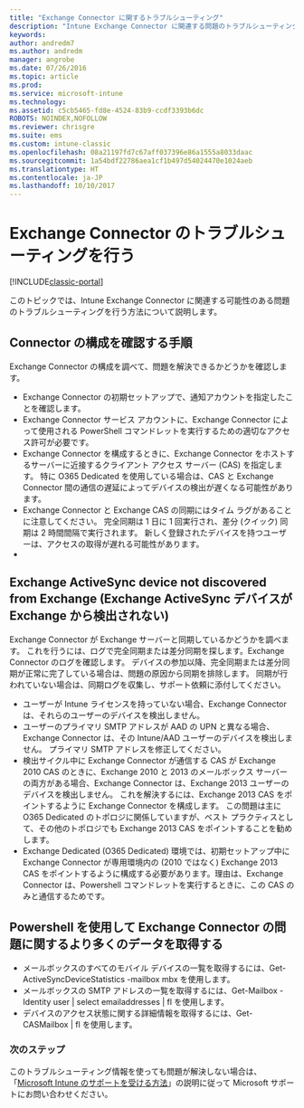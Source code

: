 ```yaml
---
title: "Exchange Connector に関するトラブルシューティング"
description: "Intune Exchange Connector に関連する問題のトラブルシューティングを行います。"
keywords: 
author: andredm7
ms.author: andredm
manager: angrobe
ms.date: 07/26/2016
ms.topic: article
ms.prod: 
ms.service: microsoft-intune
ms.technology: 
ms.assetid: c5cb5465-fd8e-4524-83b9-ccdf3393b6dc
ROBOTS: NOINDEX,NOFOLLOW
ms.reviewer: chrisgre
ms.suite: ems
ms.custom: intune-classic
ms.openlocfilehash: 08a21197fd7c67aff037396e86a1555a8033daac
ms.sourcegitcommit: 1a54bdf22786aea1cf1b497d54024470e1024aeb
ms.translationtype: HT
ms.contentlocale: ja-JP
ms.lasthandoff: 10/10/2017
---
```

# <a name="troubleshoot-the-exchange-connector"></a>Exchange Connector のトラブルシューティングを行う

[!INCLUDE[classic-portal](../includes/classic-portal.md)]

このトピックでは、Intune Exchange Connector に関連する可能性のある問題のトラブルシューティングを行う方法について説明します。

## <a name="steps-for-checking-the-connector-configuration"></a>Connector の構成を確認する手順 

Exchange Connector の構成を調べて、問題を解決できるかどうかを確認します。

- Exchange Connector の初期セットアップで、通知アカウントを指定したことを確認します。
- Exchange Connector サービス アカウントに、Exchange Connector によって使用される PowerShell コマンドレットを実行するための適切なアクセス許可が必要です。
- Exchange Connector を構成するときに、Exchange Connector をホストするサーバーに近接するクライアント アクセス サーバー (CAS) を指定します。 特に O365 Dedicated を使用している場合は、CAS と Exchange Connector 間の通信の遅延によってデバイスの検出が遅くなる可能性があります。
- Exchange Connector と Exchange CAS の同期にはタイム ラグがあることに注意してください。 完全同期は 1 日に 1 回実行され、差分 (クイック) 同期は 2 時間間隔で実行されます。 新しく登録されたデバイスを持つユーザーは、アクセスの取得が遅れる可能性があります。
- 
## <a name="exchange-activesync-device-not-discovered-from-exchange"></a>Exchange ActiveSync device not discovered from Exchange (Exchange ActiveSync デバイスが Exchange から検出されない)
Exchange Connector が Exchange サーバーと同期しているかどうかを調べます。 これを行うには、ログで完全同期または差分同期を探します。Exchange Connector のログを確認します。 デバイスの参加以降、完全同期または差分同期が正常に完了している場合は、問題の原因から同期を排除します。 同期が行われていない場合は、同期ログを収集し、サポート依頼に添付してください。

- ユーザーが Intune ライセンスを持っていない場合、Exchange Connector は、それらのユーザーのデバイスを検出しません。
- ユーザーのプライマリ SMTP アドレスが AAD の UPN と異なる場合、Exchange Connector は、その Intune/AAD ユーザーのデバイスを検出しません。 プライマリ SMTP アドレスを修正してください。
- 検出サイクル中に Exchange Connector が通信する CAS が Exchange 2010 CAS のときに、Exchange 2010 と 2013 のメールボックス サーバーの両方がある場合、Exchange Connector は、Exchange 2013 ユーザーのデバイスを検出しません。 これを解決するには、Exchange 2013 CAS をポイントするように Exchange Connector を構成します。  この問題は主に O365 Dedicated のトポロジに関係していますが、ベスト プラクティスとして、その他のトポロジでも Exchange 2013 CAS をポイントすることを勧めします。
- Exchange Dedicated (O365 Dedicated) 環境では、初期セットアップ中に Exchange Connector が専用環境内の (2010 ではなく) Exchange 2013 CAS をポイントするように構成する必要があります。理由は、Exchange Connector は、Powershell コマンドレットを実行するときに、この CAS のみと通信するためです。


## <a name="using-powershell-to-get-more-data-on-exchange-connector-issues"></a>Powershell を使用して Exchange Connector の問題に関するより多くのデータを取得する
- メールボックスのすべてのモバイル デバイスの一覧を取得するには、Get-ActiveSyncDeviceStatistics -mailbox mbx を使用します。
- メールボックスの SMTP アドレスの一覧を取得するには、Get-Mailbox -Identity user | select emailaddresses | fl を使用します。
- デバイスのアクセス状態に関する詳細情報を取得するには、Get-CASMailbox <upn> | fl を使用します。

### <a name="next-steps"></a>次のステップ
このトラブルシューティング情報を使っても問題が解決しない場合は、「[Microsoft Intune のサポートを受ける方法](how-to-get-support-for-microsoft-intune.md)」の説明に従って Microsoft サポートにお問い合わせください。

